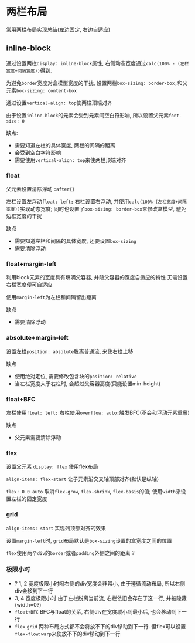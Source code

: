# 两栏布局

常用两栏布局实现总结(左边固定, 右边自适应)

## inline-block

通过设置两栏`display: inline-block`属性, 右侧动态宽度通过`calc(100% - (左栏宽度+间隔宽度))`得到.

为避免`border`宽度对盒模型宽度的干扰, 设置两栏`box-sizing: border-box;`和父元素`box-sizing: content-box`

通过设置`vertical-align: top`使两栏顶端对齐

由于设置`inline-block`的元素会受到元素间空白符影响, 所以设置父元素`font-size: 0`

缺点:
* 需要知道左栏的具体宽度, 两栏的间隔的距离
* 会受到空白字符影响
* 需要使用`vertical-align: top`来使两栏顶端对齐

### float

父元素设置清除浮动 `:after{}`

左栏设置左浮动`float: left;` 右栏设置右浮动, 并使用`calc(100%-(左栏宽度+间隔宽度))`实现动态宽度; 同时也设置了`box-sizing: border-box`来修改盒模型, 避免边框宽度的干扰

缺点
* 需要知道左栏和间隔的具体宽度, 还要设置`box-sizing`
* 需要清除浮动

### float+margin-left

利用block元素的宽度具有填满父容器, 并随父容器的宽度自适应的特性 无需设置右栏宽度便可自适应

使用`margin-left`为左栏和间隔留出距离

缺点
* 需要清除浮动

### absolute+margin-left

设置左栏`position: absolute`脱离普通流, 来使右栏上移

缺点
* 使用绝对定位, 需要修改包含块的`position: relative`
* 当左栏宽度大于右栏时, 会超过父容器高度(只能设置min-height)

### float+BFC

左栏使用`float: left;` 右栏使用`overflow: auto;`触发BFC(不会和浮动元素重叠)

缺点
* 父元素需要清除浮动

### flex

设置父元素 `display: flex` 使用flex布局

`align-items: flex-start` 让子元素沿交叉轴顶部对齐(默认是纵轴)

`flex: 0 0 auto` 取消`flex-grow`, `flex-shrink`, `flex-basis`的值; 使用`width`来设置左栏的固定宽度

### grid

`align-items: start` 实现列顶部对齐的效果

设置`margin-left`时, `grid`布局默认是`box-sizing`设置的盒宽度之间的位置

`flex`使用两个`div`的`border`或者`padding`外侧之间的距离 ?

### 极限小时

* ? 1, 2 宽度极限小时吗右侧的div宽度会非常小, 由于遵循流动布局, 所以右侧div会移到下一行
* 3, 4 宽度极限小时 由于左栏脱离当前流, 右栏依旧会存在于这一行, 并被隐藏(width=0?)
* `float+BFC` BFC与float的关系, 右侧div在宽度减小到最小后, 也会移动到下一行
* `flex` `grid` 两种布局方式都不会将放不下的div移动到下一行. 但flex可以设置`flex-flow:warp`来使放不下的div移动到下一行
